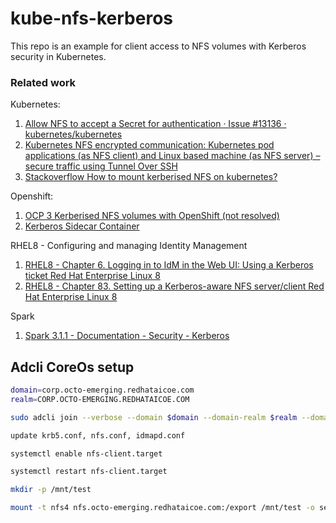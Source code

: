 # kube-nfs-kerberos

This repo is an example for client access to NFS volumes with Kerberos security in Kubernetes.

### Related work

Kubernetes:
1. [Allow NFS to accept a Secret for authentication · Issue #13136 · kubernetes/kubernetes](https://github.com/kubernetes/kubernetes/issues/13136)
1. [Kubernetes NFS encrypted communication: Kubernetes pod applications (as NFS client) and Linux based machine (as NFS server) – secure traffic using Tunnel Over SSH](http://www.zerogbram.com/2019/10/kubernetes-nfs-encrypted-communication.html)
1. [Stackoverflow How to mount kerberised NFS on kubernetes?](https://stackoverflow.com/questions/64574328/how-to-mount-kerberised-nfs-on-kubernetes)

Openshift:
1. [OCP 3 Kerberised NFS volumes with OpenShift (not resolved)](https://access.redhat.com/solutions/3255971)
1. [Kerberos Sidecar Container](https://www.openshift.com/blog/kerberos-sidecar-container)

RHEL8 - Configuring and managing Identity Management
1. [RHEL8 - Chapter 6. Logging in to IdM in the Web UI: Using a Kerberos ticket Red Hat Enterprise Linux 8](https://access.redhat.com/documentation/en-us/red_hat_enterprise_linux/8/html/configuring_and_managing_identity_management/logging-in-to-ipa-in-the-web-ui-using-a-kerberos-ticket_configuring-and-managing-idm)
1. [RHEL8 - Chapter 83. Setting up a Kerberos-aware NFS server/client Red Hat Enterprise Linux 8](https://access.redhat.com/documentation/en-us/red_hat_enterprise_linux/8/html/configuring_and_managing_identity_management/using-automount_configuring-and-managing-idm)

Spark
1. [Spark 3.1.1 - Documentation - Security - Kerberos](https://spark.apache.org/docs/latest/security.html#kerberos)

## Adcli CoreOs setup

```bash
domain=corp.octo-emerging.redhataicoe.com
realm=CORP.OCTO-EMERGING.REDHATAICOE.COM

sudo adcli join --verbose --domain $domain --domain-realm $realm --domain-controller $domain --login-type user --login-user Admin

update krb5.conf, nfs.conf, idmapd.conf

systemctl enable nfs-client.target

systemctl restart nfs-client.target

mkdir -p /mnt/test

mount -t nfs4 nfs.octo-emerging.redhataicoe.com:/export /mnt/test -o sec=krb5,rw
```

